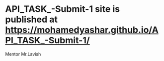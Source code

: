 # API_TASK_-Submit-1 site is published at https://mohamedyashar.github.io/API_TASK_-Submit-1/
Mentor Mr.Lavish
